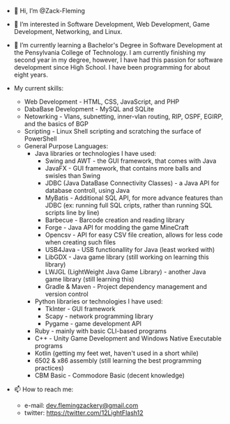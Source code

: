 - 👋 Hi, I’m @Zack-Fleming

- 👀 I’m interested in Software Development, Web Development, Game Development, Networking, and Linux.

- 🌱 I’m currently learning a Bachelor's Degree in Software Development at the Pensylvania College of Technology. 
     I am currently finishing my second year in my degree, however, I have had this passion for software development
     since High School. I have been programming for about eight years. 

- My current skills:
  - Web Development - HTML, CSS, JavaScript, and PHP
  - DabaBase Development - MySQL and SQLite
  - Netowrking - Vlans, subnetting, inner-vlan routing, RIP, OSPF, EGIRP, and the basics of BGP
  - Scripting - Linux Shell scripting and scratching the surface of PowerShell
  - General Purpose Languages:
    - Java libraries or technologies I have used:
      - Swing and AWT - the GUI framework, that comes with Java
      - JavaFX - GUI framework, that contains more balls and swisles than Swing
      - JDBC (Java DataBase Connectivity Classes) - a Java API for database controll, using Java
      - MyBatis - Additional SQL API, for more advance features than JDBC (ex: running full SQL cripts, rather than running SQL scripts line by line)
      - Barbecue - Barcode creation and reading library
      - Forge - Java API for modding the game MineCraft
      - Opencsv - API for easy CSV file creation, allows for less code when creating such files
      - USB4Java - USB functionallity for Java (least worked with)
      - LibGDX - Java game library (still working on learning this library)
      - LWJGL (LightWeight Java Game Library) - another Java game library (still learning this)
      - Gradle & Maven - Project dependency management and version control
    - Python libraries or technologies I have used:
      - TkInter - GUI framework
      - Scapy - network programming library
      - Pygame - game development API
    - Ruby - mainly with basic CLI-based programs
    - C++ - Unity Game Development and Windows Native Executable programs
    - Kotlin (getting my feet wet, haven't used in a short while)
    - 6502 & x86 assembly (still learning the best programming practices)
    - CBM Basic - Commodore Basic (decent knowledge)
     
- 📫 How to reach me:
  - e-mail: dev.flemingzackery@gmail.com
  - twitter: https://twitter.com/12LightFlash12

<!---
Zack-Fleming/Zack-Fleming is a ✨ special ✨ repository because its `README.md` (this file) appears on your GitHub profile.
You can click the Preview link to take a look at your changes.
--->
